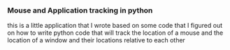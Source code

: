 ### Mouse and Application tracking in python
this is a little application that I wrote based on some code that I figured out on how to write python code that will track the location of a mouse and the location of a window and their locations relative to each other
